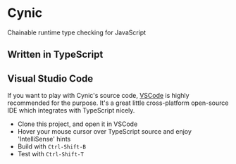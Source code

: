 # Cynic
Chainable runtime type checking for JavaScript

## Written in TypeScript

## Visual Studio Code

If you want to play with Cynic's source code, [VSCode](https://code.visualstudio.com/) is highly recommended for the purpose. It's a great little cross-platform open-source IDE which integrates with TypeScript nicely.

- Clone this project, and open it in VSCode
- Hover your mouse cursor over TypeScript source and enjoy 'IntelliSense' hints
- Build with `Ctrl-Shift-B`
- Test with `Ctrl-Shift-T`
